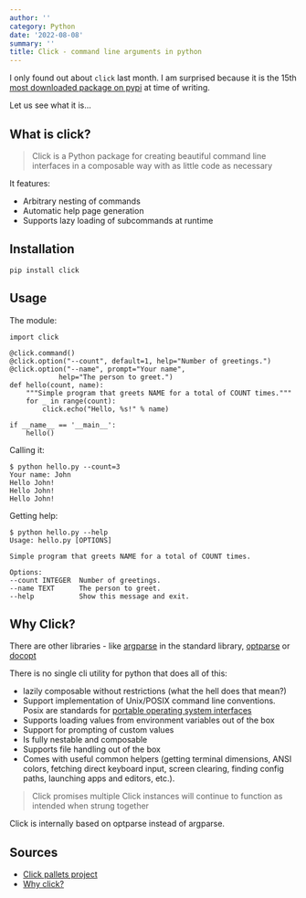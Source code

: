 ```yaml
---
author: ''
category: Python
date: '2022-08-08'
summary: ''
title: Click - command line arguments in python
---
```


I only found out about `click` last month. I am surprised because it is the 15th [most downloaded package on pypi](https://pypistats.org/top) at time of writing.

Let us see what it is...

## What is click?

> Click is a Python package for creating beautiful command line interfaces in a composable way with as little code as necessary

It features:

* Arbitrary nesting of commands
* Automatic help page generation
* Supports lazy loading of subcommands at runtime

## Installation

    pip install click

## Usage

The module:

    import click

    @click.command()
    @click.option("--count", default=1, help="Number of greetings.")
    @click.option("--name", prompt="Your name",
                help="The person to greet.")
    def hello(count, name):
        """Simple program that greets NAME for a total of COUNT times."""
        for _ in range(count):
            click.echo("Hello, %s!" % name)

    if __name__ == '__main__':
        hello()

Calling it:

    $ python hello.py --count=3
    Your name: John
    Hello John!
    Hello John!
    Hello John!

Getting help:

    $ python hello.py --help
    Usage: hello.py [OPTIONS]

    Simple program that greets NAME for a total of COUNT times.

    Options:
    --count INTEGER  Number of greetings.
    --name TEXT      The person to greet.
    --help           Show this message and exit.

## Why Click?

There are other libraries - like [argparse](./argparse-getting-arguments-nicely-in-python.md) in the standard library, [optparse](https://docs.python.org/3/library/optparse.html) or [docopt](http://docopt.org/)

There is no single cli utility for python that does all of this:

* lazily composable without restrictions (what the hell does that mean?)
* Support implementation of Unix/POSIX command line conventions. Posix are standards for [portable operating system interfaces](https://itsfoss.com/posix/)
* Supports loading values from environment variables out of the box
* Support for prompting of custom values
* Is fully nestable and composable
* Supports file handling out of the box
* Comes with useful common helpers (getting terminal dimensions, ANSI colors, fetching direct keyboard input, screen clearing, finding config paths, launching apps and editors, etc.).

> Click promises multiple Click instances will continue to function as intended when strung together

Click is internally based on optparse instead of argparse.

## Sources

* [Click pallets project](https://palletsprojects.com/p/click/)
* [Why click?](https://click.palletsprojects.com/en/8.1.x/why/)